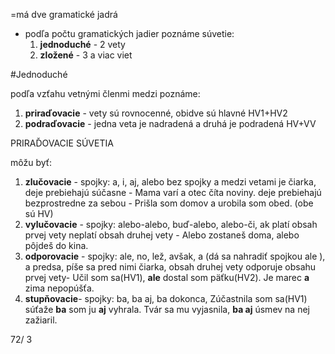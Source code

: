 =má dve gramatické jadrá
- podľa počtu gramatických jadier poznáme súvetie:
	1. __jednoduché__ - 2 vety
	2. __zložené__ - 3 a viac viet


#Jednoduché 

podľa vzťahu vetnými členmi medzi poznáme:
1. __priraďovacie__ - vety sú rovnocenné, obidve sú hlavné HV1+HV2
2. __podraďovacie__ - jedna veta je nadradená a druhá je podradená HV+VV

PRIRAĎOVACIE SÚVETIA

môžu byť:
1. __zlučovacie__ - spojky: a, i, aj, alebo bez spojky a medzi vetami je čiarka, deje prebiehajú súčasne - Mama varí a otec číta noviny. deje prebiehajú bezprostredne za sebou - Prišla som domov a urobila som obed. (obe sú HV)
2. __vylučovacie__ - spojky: alebo-alebo, buď-alebo, alebo-či, ak platí obsah prvej vety neplatí obsah druhej vety - Alebo zostaneš doma, alebo pôjdeš do kina. 
3. __odporovacie__ - spojky: ale, no, lež, avšak, a (dá sa nahradiť spojkou ale ), a predsa, píše sa pred nimi čiarka, obsah druhej vety odporuje obsahu prvej vety- Učil som sa(HV1), __ale__ dostal som päťku(HV2). Je marec __a__ zima nepopúšťa.
4. __stupňovacie__- spojky: ba, ba aj, ba dokonca, Zúčastnila som sa(HV1) súťaže __ba__ som ju __aj__ vyhrala. Tvár sa mu vyjasnila, __ba aj__ úsmev na nej zažiaril. 

72/ 3